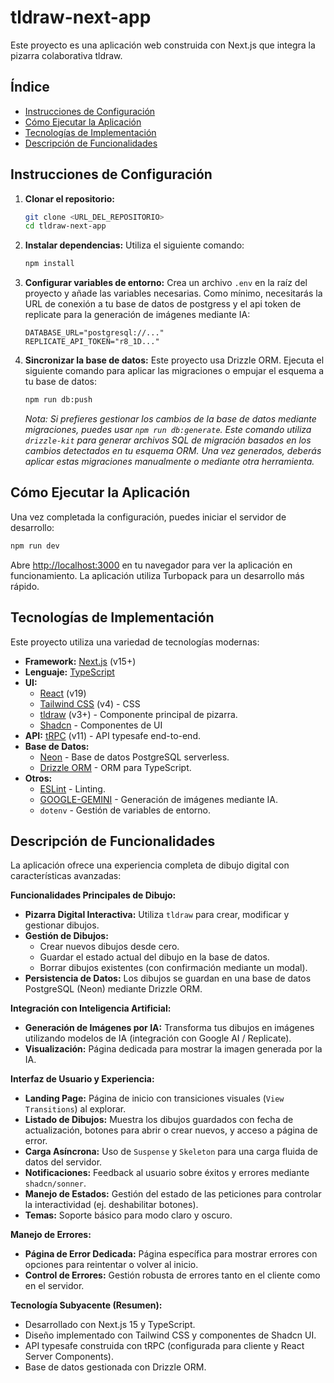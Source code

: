 # tldraw-next-app

Este proyecto es una aplicación web construida con Next.js que integra la pizarra colaborativa tldraw.

## Índice

- [Instrucciones de Configuración](#instrucciones-de-configuración)
- [Cómo Ejecutar la Aplicación](#cómo-ejecutar-la-aplicación)
- [Tecnologías de Implementación](#tecnologías-de-implementación)
- [Descripción de Funcionalidades](#descripción-de-funcionalidades)

## Instrucciones de Configuración

1.  **Clonar el repositorio:**
    ```bash
    git clone <URL_DEL_REPOSITORIO>
    cd tldraw-next-app
    ```

2.  **Instalar dependencias:**
    Utiliza el siguiente comando:
    ```bash
    npm install
    ```

3.  **Configurar variables de entorno:**
    Crea un archivo `.env` en la raíz del proyecto y añade las variables necesarias. Como mínimo, necesitarás la URL de conexión a tu base de datos de postgress y el api token de replicate para la generación de imágenes mediante IA:
    ```dotenv
    DATABASE_URL="postgresql://..."
    REPLICATE_API_TOKEN="r8_1D..."
    ```

4.  **Sincronizar la base de datos:**
    Este proyecto usa Drizzle ORM. Ejecuta el siguiente comando para aplicar las migraciones o empujar el esquema a tu base de datos:
    ```bash
    npm run db:push
    ```
    *Nota: Si prefieres gestionar los cambios de la base de datos mediante migraciones, puedes usar `npm run db:generate`. Este comando utiliza `drizzle-kit` para generar archivos SQL de migración basados en los cambios detectados en tu esquema ORM. Una vez generados, deberás aplicar estas migraciones manualmente o mediante otra herramienta.*

## Cómo Ejecutar la Aplicación

Una vez completada la configuración, puedes iniciar el servidor de desarrollo:

```bash
npm run dev
```

Abre [http://localhost:3000](http://localhost:3000) en tu navegador para ver la aplicación en funcionamiento. La aplicación utiliza Turbopack para un desarrollo más rápido.

## Tecnologías de Implementación

Este proyecto utiliza una variedad de tecnologías modernas:

-   **Framework:** [Next.js](https://nextjs.org/) (v15+)
-   **Lenguaje:** [TypeScript](https://www.typescriptlang.org/)
-   **UI:**
    -   [React](https://reactjs.org/) (v19)
    -   [Tailwind CSS](https://tailwindcss.com/) (v4) - CSS
    -   [tldraw](https://tldraw.dev/) (v3+) - Componente principal de pizarra.
    -   [Shadcn](https://ui.shadcn.com/) - Componentes de UI
-   **API:** [tRPC](https://trpc.io/) (v11) - API typesafe end-to-end.
-   **Base de Datos:**
    -   [Neon](https://neon.tech/) - Base de datos PostgreSQL serverless.
    -   [Drizzle ORM](https://orm.drizzle.team/) - ORM para TypeScript.
-   **Otros:**
    -   [ESLint](https://eslint.org/) - Linting.
    -   [GOOGLE-GEMINI](https://ai.google.dev/gemini-api/docs/image-generation) - Generación de imágenes mediante IA.
    -   `dotenv` - Gestión de variables de entorno.

## Descripción de Funcionalidades

La aplicación ofrece una experiencia completa de dibujo digital con características avanzadas:

**Funcionalidades Principales de Dibujo:**

*   **Pizarra Digital Interactiva:** Utiliza `tldraw` para crear, modificar y gestionar dibujos.
*   **Gestión de Dibujos:**
    *   Crear nuevos dibujos desde cero.
    *   Guardar el estado actual del dibujo en la base de datos.
    *   Borrar dibujos existentes (con confirmación mediante un modal).
*   **Persistencia de Datos:** Los dibujos se guardan en una base de datos PostgreSQL (Neon) mediante Drizzle ORM.

**Integración con Inteligencia Artificial:**

*   **Generación de Imágenes por IA:** Transforma tus dibujos en imágenes utilizando modelos de IA (integración con Google AI / Replicate).
*   **Visualización:** Página dedicada para mostrar la imagen generada por la IA.

**Interfaz de Usuario y Experiencia:**

*   **Landing Page:** Página de inicio con transiciones visuales (`View Transitions`) al explorar.
*   **Listado de Dibujos:** Muestra los dibujos guardados con fecha de actualización, botones para abrir o crear nuevos, y acceso a página de error.
*   **Carga Asíncrona:** Uso de `Suspense` y `Skeleton` para una carga fluida de datos del servidor.
*   **Notificaciones:** Feedback al usuario sobre éxitos y errores mediante `shadcn/sonner`.
*   **Manejo de Estados:** Gestión del estado de las peticiones para controlar la interactividad (ej. deshabilitar botones).
*   **Temas:** Soporte básico para modo claro y oscuro.

**Manejo de Errores:**

*   **Página de Error Dedicada:** Página específica para mostrar errores con opciones para reintentar o volver al inicio.
*   **Control de Errores:** Gestión robusta de errores tanto en el cliente como en el servidor.

**Tecnología Subyacente (Resumen):**

*   Desarrollado con Next.js 15 y TypeScript.
*   Diseño implementado con Tailwind CSS y componentes de Shadcn UI.
*   API typesafe construida con tRPC (configurada para cliente y React Server Components).
*   Base de datos gestionada con Drizzle ORM.
